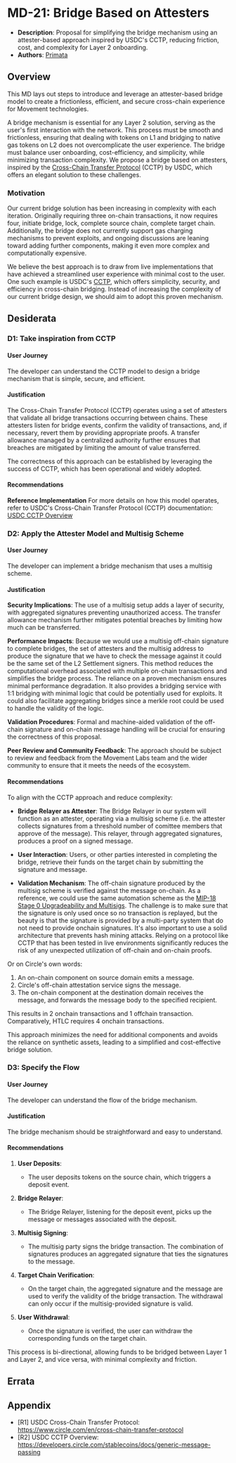 # MD-21: Bridge Based on Attesters
- **Description**: Proposal for simplifying the bridge mechanism using an attester-based approach inspired by USDC's CCTP, reducing friction, cost, and complexity for Layer 2 onboarding.
- **Authors**: [Primata](mailto:primata@movementlabs.xyz)

## Overview

This MD lays out steps to introduce and leverage an attester-based bridge model to create a frictionless, efficient, and secure cross-chain experience for Movement technologies.

A bridge mechanism is essential for any Layer 2 solution, serving as the user's first interaction with the network. This process must be smooth and frictionless, ensuring that dealing with tokens on L1 and bridging to native gas tokens on L2 does not overcomplicate the user experience. The bridge must balance user onboarding, cost-efficiency, and simplicity, while minimizing transaction complexity. We propose a bridge based on attesters, inspired by the [Cross-Chain Transfer Protocol](https://developers.circle.com/stablecoins/cctp-getting-started) (CCTP) by USDC, which offers an elegant solution to these challenges.

### Motivation

Our current bridge solution has been increasing in complexity with each iteration. Originally requiring three on-chain transactions, it now requires four, initiate bridge, lock, complete source chain, complete target chain. Additionally, the bridge does not currently support gas charging mechanisms to prevent exploits, and ongoing discussions are leaning toward adding further components, making it even more complex and computationally expensive.

We believe the best approach is to draw from live implementations that have achieved a streamlined user experience with minimal cost to the user. One such example is USDC's [CCTP](https://www.circle.com/en/cross-chain-transfer-protocol), which offers simplicity, security, and efficiency in cross-chain bridging. Instead of increasing the complexity of our current bridge design, we should aim to adopt this proven mechanism.

## Desiderata

### D1: Take inspiration from CCTP

#### User Journey

The developer can understand the CCTP model to design a bridge mechanism that is simple, secure, and efficient.

#### Justification

The Cross-Chain Transfer Protocol (CCTP) operates using a set of attesters that validate all bridge transactions occurring between chains. These attesters listen for bridge events, confirm the validity of transactions, and, if necessary, revert them by providing appropriate proofs. A transfer allowance managed by a centralized authority further ensures that breaches are mitigated by limiting the amount of value transferred.

The correctness of this approach can be established by leveraging the success of CCTP, which has been operational and widely adopted.

#### Recommendations

**Reference Implementation**
For more details on how this model operates, refer to USDC's Cross-Chain Transfer Protocol (CCTP) documentation:  
[USDC CCTP Overview](https://developers.circle.com/stablecoins/docs/generic-message-passing)

### D2: Apply the Attester Model and Multisig Scheme

#### User Journey

The developer can implement a bridge mechanism that uses a multisig scheme.

#### Justification

**Security Implications**:
The use of a multisig setup adds a layer of security, with aggregated signatures preventing unauthorized access. The transfer allowance mechanism further mitigates potential breaches by limiting how much can be transferred.

**Performance Impacts**:
Because we would use a multisig off-chain signature to complete bridges, the set of attesters and the multisig address to produce the signature that we have to check the message against it could be the same set of the L2 Settlement signers.
This method reduces the computational overhead associated with multiple on-chain transactions and simplifies the bridge process. The reliance on a proven mechanism ensures minimal performance degradation. It also provides a bridging service with 1:1 bridging with minimal logic that could be potentially used for exploits.
It could also facilitate aggregating bridges since a merkle root could be used to handle the validity of the logic.

**Validation Procedures**:
Formal and machine-aided validation of the off-chain signature and on-chain message handling will be crucial for ensuring the correctness of this proposal.

**Peer Review and Community Feedback**:
The approach should be subject to review and feedback from the Movement Labs team and the wider community to ensure that it meets the needs of the ecosystem.

#### Recommendations

To align with the CCTP approach and reduce complexity:

- **Bridge Relayer as Attester**: The Bridge Relayer in our system will function as an attester, operating via a multisig scheme (i.e. the attester collects signatures from a threshold number of comittee members that approve of the message). This relayer, through aggregated signatures, produces a proof on a signed message.  

- **User Interaction**: Users, or other parties interested in completing the bridge, retrieve their funds on the target chain by submitting the signature and message.

- **Validation Mechanism**: The off-chain signature produced by the multisig scheme is verified against the message on-chain. As a reference, we could use the same automation scheme as the [MIP-18 Stage 0 Upgradeability and Multisigs](https://github.com/movementlabsxyz/MIP/pulls).
The challenge is to make sure that the signature is only used once so no transaction is replayed, but the beauty is that the signature is provided by a multi-party system that do not need to provide onchain signatures. It's also important to use a solid architecture that prevents hash mining attacks.
Relying on a protocol like CCTP that has been tested in live environments significantly reduces the risk of any unexpected utilization of off-chain and on-chain proofs.

Or on Circle's own words:

1. An on-chain component on source domain emits a message.
2. Circle's off-chain attestation service signs the message.
3. The on-chain component at the destination domain receives the message, and forwards the message body to the specified recipient.

This results in 2 onchain transactions and 1 offchain transaction. Comparatively, HTLC requires 4 onchain transactions.

This approach minimizes the need for additional components and avoids the reliance on synthetic assets, leading to a simplified and cost-effective bridge solution.

### D3: Specify the Flow

#### User Journey

The developer can understand the flow of the bridge mechanism.

#### Justification

The bridge mechanism should be straightforward and easy to understand.

#### Recommendations


1. **User Deposits**:  
   - The user deposits tokens on the source chain, which triggers a deposit event.
   
2. **Bridge Relayer**:  
   - The Bridge Relayer, listening for the deposit event, picks up the message or messages associated with the deposit.
   
3. **Multisig Signing**:  
   - The multisig party signs the bridge transaction. The combination of signatures produces an aggregated signature that ties the signatures to the message.

4. **Target Chain Verification**:  
   - On the target chain, the aggregated signature and the message are used to verify the validity of the bridge transaction. The withdrawal can only occur if the multisig-provided signature is valid.

5. **User Withdrawal**:  
   - Once the signature is verified, the user can withdraw the corresponding funds on the target chain.

This process is bi-directional, allowing funds to be bridged between Layer 1 and Layer 2, and vice versa, with minimal complexity and friction.

## Errata

## Appendix

- [R1] USDC Cross-Chain Transfer Protocol: https://www.circle.com/en/cross-chain-transfer-protocol
- [R2] USDC CCTP Overview: https://developers.circle.com/stablecoins/docs/generic-message-passing
